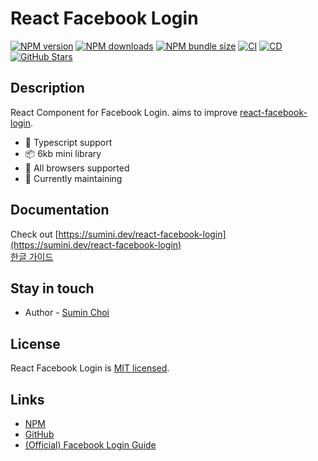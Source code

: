 # React Facebook Login

[![NPM version](https://img.shields.io/npm/v/@greatsumini/react-facebook-login)](https://www.npmjs.com/package/@greatsumini/react-facebook-login)
[![NPM downloads](https://img.shields.io/npm/dm/@greatsumini/react-facebook-login)](https://www.npmjs.com/package/@greatsumini/react-facebook-login)
[![NPM bundle size](https://img.shields.io/bundlephobia/min/@greatsumini/react-facebook-login)](https://www.npmjs.com/package/@greatsumini/react-facebook-login)
[![CI](https://img.shields.io/github/workflow/status/greatSumini/react-facebook-login/CI?label=CI)](https://github.com/greatSumini/react-facebook-login/actions/workflows/ci.yml)
[![CD](https://img.shields.io/github/workflow/status/greatSumini/react-facebook-login/CD?label=CD)](https://github.com/greatSumini/react-facebook-login/actions/workflows/cd.yml)
[![GitHub Stars](https://img.shields.io/github/stars/greatSumini/react-facebook-login?style=social)](https://github.com/greatSumini/react-facebook-login)

## Description

React Component for Facebook Login. aims to improve [react-facebook-login](https://github.com/keppelen/react-facebook-login).

- 💙 Typescript support
- 📦 6kb mini library
- 👫 All browsers supported
- 🏃 Currently maintaining

## Documentation

Check out [https://sumini.dev/react-facebook-login](https://sumini.dev/react-facebook-login)<br/>
[한글 가이드](https://sumini.dev/guide/016-react-facebook-login/)

## Stay in touch

- Author - [Sumin Choi](https://sumini.dev)

## License

React Facebook Login is [MIT licensed](./LICENSE).

## Links

- [NPM](https://www.npmjs.com/package/@greatsumini/react-facebook-login)
- [GitHub](https://github.com/greatSumini/react-facebook-login)
- [(Official) Facebook Login Guide](https://developers.facebook.com/docs/facebook-login/web)
